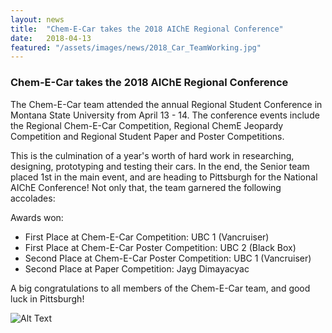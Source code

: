 ```yaml
---
layout: news
title:  "Chem-E-Car takes the 2018 AIChE Regional Conference"
date:   2018-04-13
featured: "/assets/images/news/2018_Car_TeamWorking.jpg"
---
```

### Chem-E-Car takes the 2018 AIChE Regional Conference
The Chem-E-Car team attended the annual Regional Student Conference in Montana State University from April 13 - 14. The conference events include the Regional Chem-E-Car Competition, Regional ChemE Jeopardy Competition and Regional Student Paper and Poster Competitions. 

This is the culmination of a year's worth of hard work in researching, designing, prototyping and testing their cars. In the end, the Senior team placed 1st in the main event, and are heading to Pittsburgh for the National AIChE Conference! Not only that, the team garnered the following accolades:

Awards won:
- First Place at Chem-E-Car Competition: UBC 1 (Vancruiser)
- First Place at Chem-E-Car Poster Competition: UBC 2 (Black Box)
- Second Place at Chem-E-Car Poster Competition: UBC 1 (Vancruiser)
- Second Place at Paper Competition: Jayg Dimayacyac

A big congratulations to all members of the Chem-E-Car team, and good luck in Pittsburgh!


![Alt Text](/assets/images/news/2018_Car_TeamAward.jpg)


